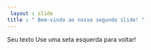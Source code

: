 ```yaml
---
 layout : slide
title : " Bem-vindo ao nosso segundo slide! "
---
```

Seu texto 
Use uma seta esquerda para voltar!
